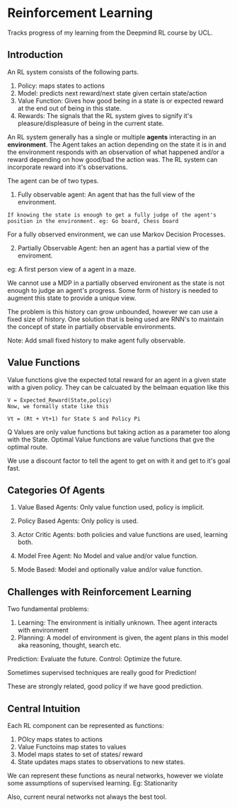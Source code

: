 # Reinforcement Learning 

Tracks progress of my learning from the Deepmind RL course by UCL.

## Introduction

An RL system consists of the following parts.

1. Policy: maps states to actions
2. Model: predicts next reward/next state given certain state/action
3. Value Function:  Gives how good being in a state is or expected reward at the end out of being in this state.
4. Rewards: The signals that the RL system gives to signify it's pleasure/displeasure of being in the current state.

An RL system generally has a single or multiple __agents__ interacting in an __environment__. The Agent takes an action depending on the state it is in and the environment responds with an observation of what happened and/or a reward depending on how good/bad the action was. The RL system can incorporate reward into it's observations.

The agent can be of two types.

1. Fully observable agent: An agent that has the full view of the environment.

```
If knowing the state is enough to get a fully judge of the agent's position in the environment. eg: Go board, Chess board
```

For a fully observed environment, we can use Markov Decision Processes.

2. Partially Observable Agent: hen an agent has a partial view of the enviroment.

eg: A first person view of a agent in a maze. 

We cannot use a MDP in a partially observed environent as the state is not enough to judge an agent's progress. Some form of history is needed to augment this state to provide a unique view. 

The problem is this history can grow unbounded, however we can use a fixed size of history. One solution that is being used are RNN's to maintain the concept of state in partially observable environments.

Note: Add small fixed history to make agent fully observable.

## Value Functions

Value functions give the expected total reward for an agent in a given state with a given policy. They can be calcuated by the belmaan equation like this

```
V = Expected_Reward(State,policy)
Now, we formally state like this

Vt = (Rt + Vt+1) for State S and Policy Pi
```

Q Values are only value functions but taking action as a parameter too along with the State. Optimal Value functions are value functions that gve the optimal route.

We use a discount factor to tell the agent to get on with it and get to it's goal fast.


## Categories Of Agents

1. Value Based Agents: Only value function used, policy is implicit.

2. Policy Based Agents: Only policy is used.

3. Actor Critic Agents: both policies and value functions are used, learning both. 

5. Model Free Agent: No Model and value and/or value function.

6. Mode Based: Model and optionally value and/or value function.

## Challenges with Reinforcement Learning

Two fundamental problems:

1. Learning: The environment is initially unknown. Thee agent interacts with environment
2. Planning: A model of environment is given, the agent plans in this model aka reasoning, thought, search etc.

Prediction: Evaluate the future.
Control: Optimize the future.

Sometimes supervised techniques are really good for Prediction!

These are strongly related, good policy if we have good prediction.

## Central Intuition

Each RL component can be represented as functions:

1. POlcy maps states to actions
2. Value Functoins map states to values
3. Model maps states to set of states/ reward
4. State updates maps states to observations to new states.

We can represent these functions as neural networks, however we violate some assumptions of supervised learning. Eg: Stationarity

Also, current neural networks not always the best tool.